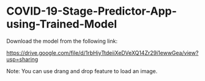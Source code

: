 # COVID-19-Stage-Predictor-App-using-Trained-Model

Download the model from the following link:

https://drive.google.com/file/d/1rbHiyTtdeiiXeDVeXQ14Zr29i1ewwGea/view?usp=sharing


Note: You can use drang and drop feature to load an image.
